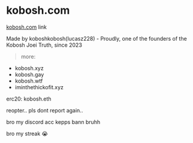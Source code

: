 # kobosh.com

[kobosh.com](https://kobosh.com) link

Made by koboshkobosh(lucasz228) - Proudly, one of the founders of the Kobosh Joei Truth, since 2023

> more:

- kobosh.xyz
- kobosh.gay
- kobosh.wtf
- iminthethickofit.xyz

erc20: kobosh.eth

reopter.. pls dont report again..

bro my discord acc kepps bann bruhh

bro my streak :sob:
